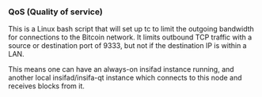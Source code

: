 ### QoS (Quality of service) ###

This is a Linux bash script that will set up tc to limit the outgoing bandwidth for connections to the Bitcoin network. It limits outbound TCP traffic with a source or destination port of 9333, but not if the destination IP is within a LAN.

This means one can have an always-on insifad instance running, and another local insifad/insifa-qt instance which connects to this node and receives blocks from it.
